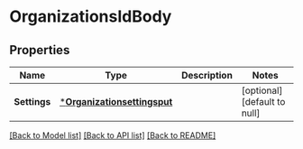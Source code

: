 # OrganizationsIdBody

## Properties
Name | Type | Description | Notes
------------ | ------------- | ------------- | -------------
**Settings** | [***Organizationsettingsput**](organizationsettingsput.md) |  | [optional] [default to null]

[[Back to Model list]](../README.md#documentation-for-models) [[Back to API list]](../README.md#documentation-for-api-endpoints) [[Back to README]](../README.md)

